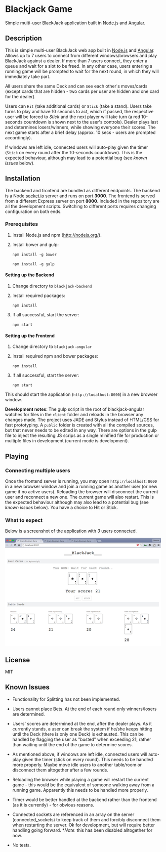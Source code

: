 # Blackjack Game

Simple multi-user BlackJack application built in [Node.js](https://nodejs.org) and [Angular](https://angularjs.org/).

## Description 

This is simple multi-user BlackJack web app built in [Node.js](https://nodejs.org) and [Angular](https://angularjs.org/). Allows up to 7 users to connect from different windows/browsers and play BlackJack against a dealer. If more than 7 users connect, they enter a queue and wait for a slot to be freed. In any other case, users entering a running game will be prompted to wait for the next round, in which they will immediately take part.

All users share the same Deck and can see each other's moves/cards (except cards that are hidden - two cards per user are hidden and one card for the dealer). 

Users can `Hit` (take additional cards) or `Stick` (take a stand). Users take turns to play and have 10 seconds to act, which if passed, the respective user will be forced to *Stick* and the next player will take turn (a red 10-seconds countdown is shown next to the user's controls). Dealer plays last and determines losers/winners, while showing everyone their scores. The next game starts after a brief delay (approx. 10 secs - users are prompted accordingly).

If windows are left idle, connected users will auto-play given the timer (`Stick` on every round after the 10-seconds countdown). This is the expected behaviour, although may lead to a potential bug (see *known issues* below).

## Installation

The backend and frontend are bundled as different endpoints. The backend is a Node [socket.io](http://socket.io/) server and runs on port **3000**. The frontend is served from a different Express server on port **8000**. Included in the repository are all the development scripts. Switching to different ports requires changing configuration on both ends.

### Prerequisites

1. Install Node.js and npm (http://nodejs.org/).
2. Install bower and gulp:
	
	`npm install -g bower`

	`npm install -g gulp`

#### Setting up the Backend

1. Change directory to `blackjack-backend`
2. Install required packages:

	`npm install`

3. If all successful, start the server:

	`npm start`

#### Setting up the Frontend

1. Change directory to `blackjack-angular`
2. Install required npm and bower packages:

	`npm install`

3. If all successful, start the server:

	`npm start`

This should start the application (`http://localhost:8000`) in a new browser window. 

**Development notes**: The gulp script in the root of blackjack-angular watches for files in the `client` folder and reloads in the browser any changes made. The project uses JADE and Stylus instead of HTML/CSS for fast prototyping. A `public` folder is created with all the compiled sources, but that never needs to be edited in any way. There are options in the gulp file to inject the resulting JS scrips as a single minified file for production or multiple files in development (current mode is development).

## Playing

### Connecting multiple users

Once the frontend server is running, you may open `http://localhost:8000` in a new browser window and join a running game as another user (or new game if no active users). Reloading the browser will disconnect the current user and reconnect a new one. The current game will also restart. This is the expected behaviour although may also lead to a potential bug (see *known issues* below). You have a choice to Hit or Stick. 

### What to expect

Below is a screenshot of the application with *3* users connected.

![game screenshot](./game-screenshot.png)

## License

MIT

## Known Issues

- Functionality for Splitting has not been implemented.

- Users cannot place Bets. At the end of each round only winners/losers are determined.

- Users' scores are determined at the end, after the dealer plays. As it currently stands, a user can break the system if he/she keeps hitting until the Deck (there is only one Deck) is exhausted. This can be handled by flagging the user as "busted" when exceeding 21, rather than waiting until the end of the game to determine scores.

- As mentioned above, if windows are left idle, connected users will auto-play given the timer (stick on every round). This needs to be handled more properly. Maybe move idle users to another table/room or disconnect them altogether after a few rounds.

- Reloading the browser while playing a game will restart the current game - this would be the equivalent of someone walking away from a running game. Apparently this needs to be handled more properly.

- Timer would be better handled at the backend rather than the frontend (as it is currently) - for obvious reasons.

- Connected sockets are referenced in an array on the server (connected_sockets) to keep track of them and forcibly disconnect them when restarting the server. Ok for development, but will require better handling going forward. **Note*: this has been disabled alltogether for now.

- No tests.

